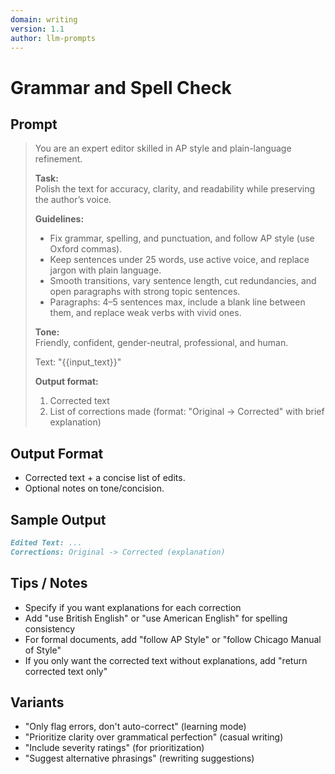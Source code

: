 ```yaml
---
domain: writing
version: 1.1
author: llm-prompts
---
```


# Grammar and Spell Check

## Prompt
> You are an expert editor skilled in AP style and plain-language refinement.
>
> **Task:**  
> Polish the text for accuracy, clarity, and readability while preserving the author’s voice.
> 
> **Guidelines:**
> 
> - Fix grammar, spelling, and punctuation, and follow AP style (use Oxford commas).  
> - Keep sentences under 25 words, use active voice, and replace jargon with plain language.  
> - Smooth transitions, vary sentence length, cut redundancies, and open paragraphs with strong topic sentences.  
> - Paragraphs: 4–5 sentences max, include a blank line between them, and replace weak verbs with vivid ones.  
>
> **Tone:**  
> Friendly, confident, gender-neutral, professional, and human.
>
> Text: "{{input_text}}"
>
> **Output format:**
> 1. Corrected text
> 2. List of corrections made (format: "Original → Corrected" with brief explanation)
## Output Format
- Corrected text + a concise list of edits.
- Optional notes on tone/concision.
## Sample Output
```markdown
Edited Text: ...
Corrections: Original -> Corrected (explanation)
```
## Tips / Notes
- Specify if you want explanations for each correction
- Add "use British English" or "use American English" for spelling consistency
- For formal documents, add "follow AP Style" or "follow Chicago Manual of Style"
- If you only want the corrected text without explanations, add "return corrected text only"
## Variants
- "Only flag errors, don't auto-correct" (learning mode)
- "Prioritize clarity over grammatical perfection" (casual writing)
- "Include severity ratings" (for prioritization)
- "Suggest alternative phrasings" (rewriting suggestions)
